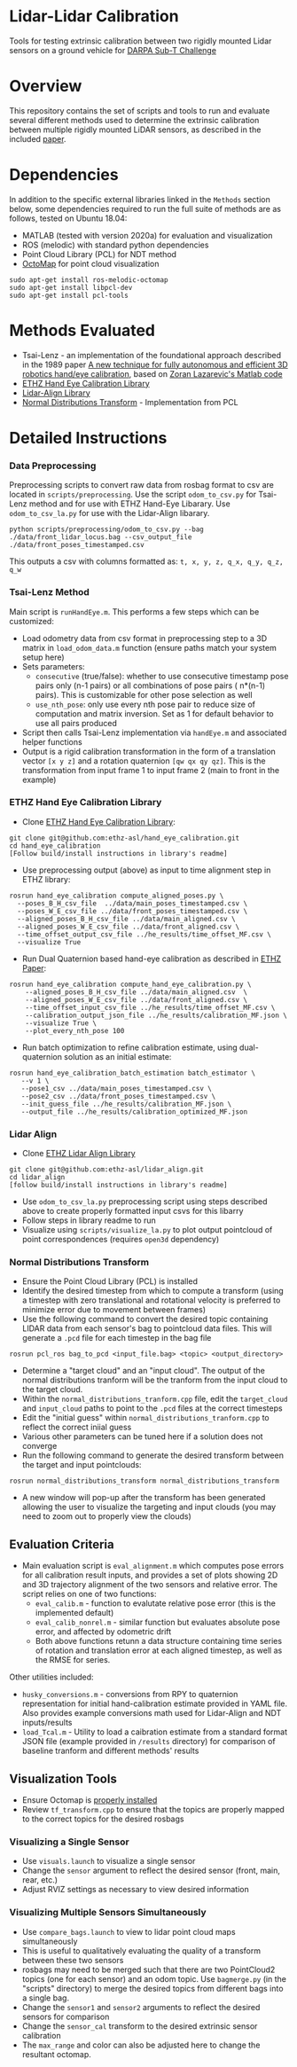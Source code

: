 # Lidar-Lidar Calibration
Tools for testing extrinsic calibration between two rigidly mounted Lidar sensors on a ground vehicle for [DARPA Sub-T Challenge](https://www.subtchallenge.com/)

# Overview
This repository contains the set of scripts and tools to run and evaluate several different methods used to determine the extrinsic calibration between multiple rigidly mounted LiDAR sensors, as described in the included [paper](https://github.com/mschoder/lidar-lidar-calibration/blob/main/lidar-lidar-calibration-report.pdf). 

# Dependencies 
In addition to the specific external libraries linked in the `Methods` section below, some dependencies required to run the full suite of methods are as follows, tested on Ubuntu 18.04:

- MATLAB (tested with version 2020a) for evaluation and visualization
- ROS (melodic) with standard python dependencies
- Point Cloud Library (PCL) for NDT method
- [OctoMap](https://octomap.github.io/) for point cloud visualization

```
sudo apt-get install ros-melodic-octomap
sudo apt-get install libpcl-dev
sudo apt-get install pcl-tools
```

# Methods Evaluated

* Tsai-Lenz - an implementation of the foundational approach described in the 1989 paper [A new technique for fully autonomous and efficient 3D robotics hand/eye calibration](https://ieeexplore.ieee.org/document/34770), based on [Zoran Lazarevic's Matlab code](http://lazax.com/www.cs.columbia.edu/~laza/html/Stewart/matlab/handEye.m)
* [ETHZ Hand Eye Calibration Library](https://github.com/ethz-asl/hand_eye_calibration)
* [Lidar-Align Library](https://github.com/ethz-asl/lidar_align)
* [Normal Distributions Transform](https://pointclouds.org/documentation/tutorials/normal_distributions_transform.html) - Implementation from PCL

# Detailed Instructions
### Data Preprocessing
Preprocessing scripts to convert raw data from rosbag format to csv are located in `scripts/preprocessing`. Use the script `odom_to_csv.py` for Tsai-Lenz method and for use with ETHZ Hand-Eye Libarary. Use `odom_to_csv_la.py` for use with the Lidar-Align libarary.
```
python scripts/preprocessing/odom_to_csv.py --bag ./data/front_lidar_locus.bag --csv_output_file ./data/front_poses_timestamped.csv
```
This outputs a csv with columns formatted as: `t, x, y, z, q_x, q_y, q_z, q_w`

### Tsai-Lenz Method
Main script is `runHandEye.m`. This performs a few steps which can be customized:
- Load odometry data from csv format in preprocessing step to a 3D matrix in `load_odom_data.m` function (ensure paths match your system setup here)
- Sets parameters:
    - `consecutive` (true/false): whether to use consecutive timestamp pose pairs only (n-1 pairs) or all combinations of pose pairs ( n*(n-1) pairs). This is customizable for other pose selection as well
    - `use_nth_pose`: only use every nth pose pair to reduce size of computation and matrix inversion. Set as 1 for default behavior to use all pairs produced
- Script then calls Tsai-Lenz implementation via `handEye.m` and associated helper functions
- Output is a rigid calibration transformation in the form of a translation vector `[x y z]` and a rotation quaternion `[qw qx qy qz]`. This is the transformation from input frame 1 to input frame 2 (main to front in the example)


### ETHZ Hand Eye Calibration Library
- Clone [ETHZ Hand Eye Calibration Library](https://github.com/ethz-asl/hand_eye_calibration):

```
git clone git@github.com:ethz-asl/hand_eye_calibration.git
cd hand_eye_calibration
[Follow build/install instructions in library's readme]
```
- Use preprocessing output (above) as input to time alignment step in ETHZ library:
```
rosrun hand_eye_calibration compute_aligned_poses.py \
  --poses_B_H_csv_file  ../data/main_poses_timestamped.csv \
  --poses_W_E_csv_file ../data/front_poses_timestamped.csv \
  --aligned_poses_B_H_csv_file ../data/main_aligned.csv \
  --aligned_poses_W_E_csv_file ../data/front_aligned.csv \
  --time_offset_output_csv_file ../he_results/time_offset_MF.csv \
  --visualize True
  ```
- Run Dual Quaternion based hand-eye calibration as described in [ETHZ Paper](www.fsr.ethz.ch/papers/FSR_2017_paper_73.pdf):
```
rosrun hand_eye_calibration compute_hand_eye_calibration.py \
    --aligned_poses_B_H_csv_file ../data/main_aligned.csv  \
    --aligned_poses_W_E_csv_file ../data/front_aligned.csv \
    --time_offset_input_csv_file ../he_results/time_offset_MF.csv \
    --calibration_output_json_file ../he_results/calibration_MF.json \
    --visualize True \
    --plot_every_nth_pose 100
```

- Run batch optimization to refine calibration estimate, using dual-quaternion solution as an initial estimate:
```
rosrun hand_eye_calibration_batch_estimation batch_estimator \
   --v 1 \
   --pose1_csv ../data/main_poses_timestamped.csv \
   --pose2_csv ../data/front_poses_timestamped.csv \
   --init_guess_file ../he_results/calibration_MF.json \
   --output_file ../he_results/calibration_optimized_MF.json
```

### Lidar Align
- Clone [ETHZ Lidar Align Library](https://github.com/ethz-asl/lidar_align)
```
git clone git@github.com:ethz-asl/lidar_align.git
cd lidar_align
[follow build/install instructions in library's readme]
```

- Use `odom_to_csv_la.py` preprocessing script using steps described above to create properly formatted input csvs for this libarry
- Follow steps in library readme to run
- Visualize using `scripts/visualize_la.py` to plot output pointcloud of point correspondences (requires `open3d` dependency)


### Normal Distributions Transform
- Ensure the Point Cloud Library (PCL) is installed
- Identify the desired timestep from which to compute a transform (using a timestep with zero translational and rotational velocity is preferred to minimize error due to movement between frames)
- Use the following command to convert the desired topic containing LIDAR data from each sensor's bag to pointcloud data files. This will generate a `.pcd` file for each timestep in the bag file
```
rosrun pcl_ros bag_to_pcd <input_file.bag> <topic> <output_directory>
```
- Determine a "target cloud" and an "input cloud". The output of the normal distributions tranform will be the tranform from the input cloud to the target cloud.
- Within the `normal_distributions_tranform.cpp` file, edit the `target_cloud` and `input_cloud` paths to point to the `.pcd` files at the correct timesteps
- Edit the "initial guess" within `normal_distributions_tranform.cpp` to reflect the correct iniial guess
- Various other parameters can be tuned here if a solution does not converge
- Run the following command to generate the desired transform between the target and input pointclouds:
```
rosrun normal_distributions_transform normal_distributions_transform 
```
- A new window will pop-up after the transform has been generated allowing the user to visualize the targeting and input clouds (you may need to zoom out to properly view the clouds)

## Evaluation Criteria
- Main evaluation script is `eval_alignment.m` which computes pose errors for all calibration result inputs, and provides a set of plots showing 2D and 3D trajectory alignment of the two sensors and relative error. The script relies on one of two functions:
    - `eval_calib.m` - function to evalutate relative pose error (this is the implemented default)
    - `eval_calib_nonrel.m` - similar function but evaluates absolute pose error, and affected by odometric drift
    - Both above functions retunn a data structure containing time series of rotation and translation error at each aligned timestep, as well as the RMSE for series.

Other utilities included: 
- `husky_conversions.m` - conversions from RPY to quaternion representation for initial hand-calibration estimate provided in YAML file. Also provides example conversions math used for Lidar-Align and NDT inputs/results
- `load_Tcal.m` - Utility to load a caibration estimate from a standard format JSON file (example provided in `/results` directory) for comparison of baseline tranform and different methods' results 

## Visualization Tools
- Ensure Octomap is [properly installed](https://github.com/OctoMap/octomap/wiki/Compilation-and-Installation-of-OctoMap)
- Review `tf_transform.cpp` to ensure that the topics are properly mapped to the correct topics for the desired rosbags

### Visualizing a Single Sensor
- Use `visuals.launch` to visualize a single sensor
- Change the `sensor` argument to reflect the desired sensor (front, main, rear, etc.)
- Adjust RVIZ settings as necessary to view desired information

### Visualizing Multiple Sensors Simultaneously
- Use `compare_bags.launch` to view to lidar point cloud maps simultaneously
- This is useful to qualitatively evaluating the quality of a transform between these two sensors
- rosbags may need to be merged such that there are two PointCloud2 topics (one for each sensor) and an odom topic. Use `bagmerge.py` (in the "scripts" directory) to merge the desired topics from different bags into a single bag.
- Change the `sensor1` and `sensor2` arguments to reflect the desired sensors for comparison
- Change the `sensor_cal` transform to the desired extrinsic sensor calibration
- The `max_range` and color can also be adjusted here to change the resultant octomap.
